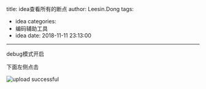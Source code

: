 title: idea查看所有的断点
author: Leesin.Dong
tags:
  - idea
categories:
  - 编码辅助工具
  - idea
date: 2018-11-11 23:13:00
---
debug模式开启

下面左侧点击


![upload successful](/images/my_blog_203.png)